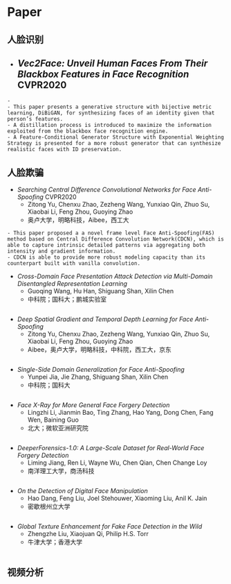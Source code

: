 # Paper

## 人脸识别

- *Vec2Face: Unveil Human Faces From Their Blackbox Features in Face Recognition*	CVPR2020
  - 

```
- 
- This paper presents a generative structure with bijective metric learning, DiBiGAN, for synthesizing faces of an identity given that person’s features.
- A distillation process is introduced to maximize the information exploited from the blackbox face recognition engine.
- A Feature-Conditional Generator Structure with Exponential Weighting Strategy is presented for a more robust generator that can synthesize realistic faces with ID preservation.
```

## 人脸欺骗

- *Searching Central Difference Convolutional Networks for Face Anti-Spoofing*	CVPR2020
  - Zitong Yu, Chenxu Zhao, Zezheng Wang, Yunxiao Qin, Zhuo Su, Xiaobai Li, Feng Zhou, Guoying Zhao
  - 奥卢大学，明略科技，Aibee，西工大

```
- This paper proposed a a novel frame level Face Anti-Spoofing(FAS) method based on Central Difference Convolution Network(CDCN), which is able to capture intrinsic detailed patterns via aggregating both intensity and gradient information.
- CDCN is able to provide more robust modeling capacity than its counterpart built with vanilla convolution.
```



- *Cross-Domain Face Presentation Attack Detection via Multi-Domain Disentangled Representation Learning*
  - Guoqing Wang, Hu Han, Shiguang Shan, Xilin Chen
  - 中科院；国科大；鹏城实验室

```

```



- *Deep Spatial Gradient and Temporal Depth Learning for Face Anti-Spoofing*
  - Zitong Yu, Chenxu Zhao, Zezheng Wang, Yunxiao Qin, Zhuo Su, Xiaobai Li, Feng Zhou, Guoying Zhao
  - Aibee，奥卢大学，明略科技，中科院，西工大，京东

```

```



- *Single-Side Domain Generalization for Face Anti-Spoofing*
  - Yunpei Jia, Jie Zhang, Shiguang Shan, Xilin Chen
  - 中科院；国科大

```

```



- *Face X-Ray for More General Face Forgery Detection*
  - Lingzhi Li, Jianmin Bao, Ting Zhang, Hao Yang, Dong Chen, Fang Wen, Baining Guo
  - 北大；微软亚洲研究院  

```

```



- *DeeperForensics-1.0: A Large-Scale Dataset for Real-World Face Forgery Detection*
  - Liming Jiang, Ren Li, Wayne Wu, Chen Qian, Chen Change Loy
  - 南洋理工大学，商汤科技

```

```



- *On the Detection of Digital Face Manipulation*
  - Hao Dang, Feng Liu, Joel Stehouwer, Xiaoming Liu, Anil K. Jain
  - 密歇根州立大学

```

```



- *Global Texture Enhancement for Fake Face Detection in the Wild*
  - Zhengzhe Liu, Xiaojuan Qi, Philip H.S. Torr
  - 牛津大学；香港大学

```

```



## 视频分析

